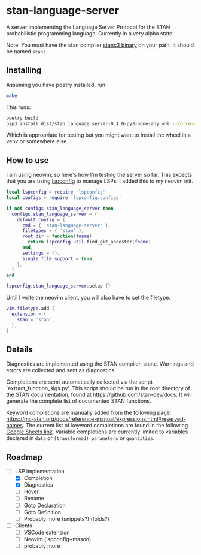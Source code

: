# stan-language-server

A server implementing the Language Server Protocol for the STAN probabilistic
programming language. Currently in a very alpha state.

Note: You must have the stan compiler [stanc3 binary](https://github.com/stan-dev/stanc3/releases)
on your path. It should be named `stanc`.

## Installing

Assuming you have poetry installed, run:
```sh
make
```

This runs:
```sh
poetry build
pip3 install dist/stan_language_server-0.1.0-py3-none-any.whl --force-reinstall
```

Which is appropriate for testing but you might want to install the wheel in a venv
or somewhere else.

## How to use

I am using neovim, so here's how I'm testing the server so far. This expects that
you are using [lspconfig](https://github.com/neovim/nvim-lspconfig) to manage LSPs.
I added this to my neovim init.

```lua
local lspconfig = require 'lspconfig'
local configs = require 'lspconfig.configs'

if not configs.stan_language_server then
  configs.stan_language_server = {
    default_config = {
      cmd = { 'stan-language-server' },
      filetypes = { 'stan' },
      root_dir = function(fname)
        return lspconfig.util.find_git_ancestor(fname)
      end,
      settings = {},
      single_file_support = true,
    },
  }
end

lspconfig.stan_language_server.setup {}
```

Until I write the neovim client, you will also have to set the filetype.

```lua
vim.filetype.add {
  extension = {
    stan = 'stan',
  },
}
```

## Details

Diagnostics are implemented using the STAN compiler, stanc.
Warnings and errors are collected and sent as diagnostics.

Completions are semi-automatically collected via the script `extract_function_sigs.py'.
This script should be run in the root directory of the STAN documentation, found at
https://github.com/stan-dev/docs. It will generate the complete list of documented
STAN functions.

Keyword completions are manually added from the following page:
https://mc-stan.org/docs/reference-manual/expressions.html#reserved-names.
The current list of keyword completions are found in the following 
[Google Sheets link](https://docs.google.com/spreadsheets/d/1MJqSPgcLxSIKI7qxCH1gVq3SKGUQL25dYww3BDaHERs/edit?usp=sharing).
Variable completions are currently limited to variables declared in `data` or `(transformed) parameters` or `quantities`.

## Roadmap

- [ ] LSP implementation
    - [x] Completion
    - [x] Diagnostics
    - [ ] Hover
    - [ ] Rename
    - [ ] Goto Declaration
    - [ ] Goto Definition
    - [ ] Probably more (snippets?) (folds?)
- [ ] Clients
    - [ ] VSCode extension
    - [ ] Neovim (lspconfig+mason)
    - [ ] probably more